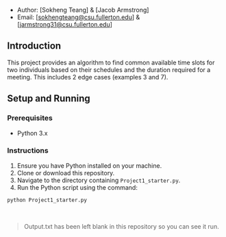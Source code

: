 - Author: [Sokheng Teang] & [Jacob Armstrong]
- Email: [sokhengteang@csu.fullerton.edu] & [jarmstrong31@csu.fullerton.edu]

## Introduction

This project provides an algorithm to find common available time slots for two individuals based on their schedules and the duration required for a meeting. This includes 2 edge cases (examples 3 and 7).

## Setup and Running

### Prerequisites

- Python 3.x

### Instructions

1. Ensure you have Python installed on your machine.
2. Clone or download this repository.
3. Navigate to the directory containing `Project1_starter.py`.
4. Run the Python script using the command:
```bash
python Project1_starter.py
```
 <br/>
 
> Output.txt has been left blank in this repository so you can see it run.